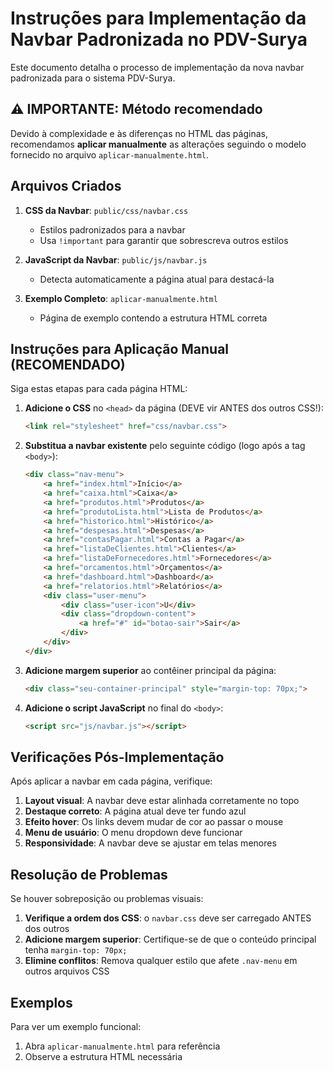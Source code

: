 # Instruções para Implementação da Navbar Padronizada no PDV-Surya

Este documento detalha o processo de implementação da nova navbar padronizada para o sistema PDV-Surya.

## ⚠️ IMPORTANTE: Método recomendado

Devido à complexidade e às diferenças no HTML das páginas, recomendamos **aplicar manualmente** as alterações seguindo o modelo fornecido no arquivo `aplicar-manualmente.html`.

## Arquivos Criados

1. **CSS da Navbar**: `public/css/navbar.css`
   - Estilos padronizados para a navbar
   - Usa `!important` para garantir que sobrescreva outros estilos

2. **JavaScript da Navbar**: `public/js/navbar.js`
   - Detecta automaticamente a página atual para destacá-la

3. **Exemplo Completo**: `aplicar-manualmente.html`
   - Página de exemplo contendo a estrutura HTML correta

## Instruções para Aplicação Manual (RECOMENDADO)

Siga estas etapas para cada página HTML:

1. **Adicione o CSS** no `<head>` da página (DEVE vir ANTES dos outros CSS!):
   ```html
   <link rel="stylesheet" href="css/navbar.css">
   ```

2. **Substitua a navbar existente** pelo seguinte código (logo após a tag `<body>`):
   ```html
   <div class="nav-menu">
       <a href="index.html">Início</a>
       <a href="caixa.html">Caixa</a>
       <a href="produtos.html">Produtos</a>
       <a href="produtoLista.html">Lista de Produtos</a>
       <a href="historico.html">Histórico</a>
       <a href="despesas.html">Despesas</a>
       <a href="contasPagar.html">Contas a Pagar</a>
       <a href="listaDeClientes.html">Clientes</a>
       <a href="listaDeFornecedores.html">Fornecedores</a>
       <a href="orcamentos.html">Orçamentos</a>
       <a href="dashboard.html">Dashboard</a>
       <a href="relatorios.html">Relatórios</a>
       <div class="user-menu">
           <div class="user-icon">U</div>
           <div class="dropdown-content">
               <a href="#" id="botao-sair">Sair</a>
           </div>
       </div>
   </div>
   ```

3. **Adicione margem superior** ao contêiner principal da página:
   ```html
   <div class="seu-container-principal" style="margin-top: 70px;">
   ```

4. **Adicione o script JavaScript** no final do `<body>`:
   ```html
   <script src="js/navbar.js"></script>
   ```

## Verificações Pós-Implementação

Após aplicar a navbar em cada página, verifique:

1. **Layout visual**: A navbar deve estar alinhada corretamente no topo
2. **Destaque correto**: A página atual deve ter fundo azul
3. **Efeito hover**: Os links devem mudar de cor ao passar o mouse
4. **Menu de usuário**: O menu dropdown deve funcionar
5. **Responsividade**: A navbar deve se ajustar em telas menores

## Resolução de Problemas

Se houver sobreposição ou problemas visuais:

1. **Verifique a ordem dos CSS**: o `navbar.css` deve ser carregado ANTES dos outros 
2. **Adicione margem superior**: Certifique-se de que o conteúdo principal tenha `margin-top: 70px;`
3. **Elimine conflitos**: Remova qualquer estilo que afete `.nav-menu` em outros arquivos CSS

## Exemplos

Para ver um exemplo funcional:
1. Abra `aplicar-manualmente.html` para referência
2. Observe a estrutura HTML necessária
